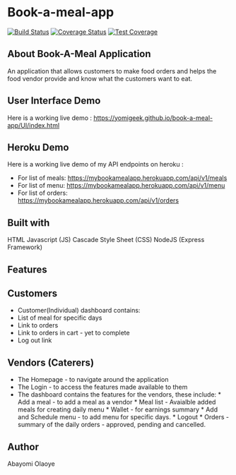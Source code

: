 # Book-a-meal-app

[![Build Status](https://travis-ci.org/yomigeek/book-a-meal-app.svg?branch=staging)](https://travis-ci.org/yomigeek/book-a-meal-app) [![Coverage Status](https://coveralls.io/repos/github/yomigeek/book-a-meal-app/badge.svg?branch=staging)](https://coveralls.io/github/yomigeek/book-a-meal-app?branch=staging) [![Test Coverage](https://api.codeclimate.com/v1/badges/830debbd00f194ec0e5c/test_coverage)](https://codeclimate.com/github/yomigeek/book-a-meal-app/test_coverage)

## About Book-A-Meal Application
An application that allows customers to make food orders and helps the food vendor provide and know what the customers want to eat.

## User Interface Demo
Here is a working live demo : https://yomigeek.github.io/book-a-meal-app/UI/index.html

## Heroku Demo
Here is a working live demo of my API endpoints on heroku : 
* For list of meals: https://mybookamealapp.herokuapp.com/api/v1/meals
* For list of menu: https://mybookamealapp.herokuapp.com/api/v1/menu
* For list of orders: https://mybookamealapp.herokuapp.com/api/v1/orders

## Built with 
HTML
Javascript (JS)
Cascade Style Sheet (CSS)
NodeJS (Express Framework)

## Features

## Customers

* Customer(Individual) dashboard contains:
* List of meal for specific days
* Link to orders
* Link to orders in cart - yet to complete
* Log out link 
 

## Vendors (Caterers)
<ul>
  <li>The Homepage - to navigate around the application</li>
  <li>The Login - to access the features made available to them </li>
  <li>The dashboard contains the features for the vendors, these include: 
    * Add a meal - to add a meal as a vendor
    * Meal list - Avaialble added meals for creating daily menu
    * Wallet - for earnings summary
    * Add and Schedule menu - to add menu for specific days.
    * Logout
    * Orders - summary of the daily orders - approved, pending and cancelled. 
  </li>
</ul>

## Author 
Abayomi Olaoye
